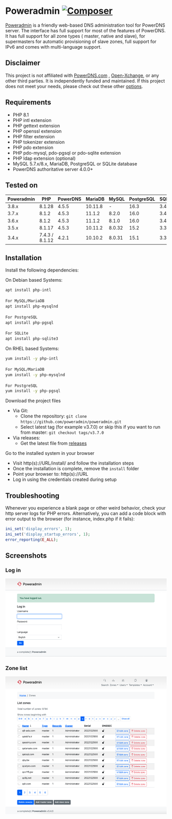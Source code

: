 # Poweradmin [![Composer](https://github.com/poweradmin/poweradmin/actions/workflows/php.yml/badge.svg)](https://github.com/poweradmin/poweradmin/actions/workflows/php.yml)

[Poweradmin](https://www.poweradmin.org) is a friendly web-based DNS administration tool for PowerDNS server.
The interface has full support for most of the features of PowerDNS. It has full support for all zone types (
master, native and slave), for supermasters for automatic provisioning of slave zones, full support for IPv6 and comes
with multi-language support.

## Disclaimer

This project is not affiliated with [PowerDNS.com](https://www.powerdns.com/index.html)
, [Open-Xchange](https://www.open-xchange.com), or any other third parties.
It is independently funded and maintained. If this project does not meet your needs, please check out these
other [options](https://github.com/PowerDNS/pdns/wiki/WebFrontends).

## Requirements

* PHP 8.1
* PHP intl extension
* PHP gettext extension
* PHP openssl extension
* PHP filter extension
* PHP tokenizer extension
* PHP pdo extension
* PHP pdo-mysql, pdo-pgsql or pdo-sqlite extension
* PHP ldap extension (optional)
* MySQL 5.7.x/8.x, MariaDB, PostgreSQL or SQLite database
* PowerDNS authoritative server 4.0.0+

## Tested on

| Poweradmin | PHP            | PowerDNS | MariaDB | MySQL  | PostgreSQL | SQLite |
|------------|----------------|----------|---------|--------|------------|--------|
| 3.8.x      | 8.1.28         | 4.5.5    | 10.11.8 | -      | 16.3       | 3.45.3 |
| 3.7.x      | 8.1.2          | 4.5.3    | 11.1.2  | 8.2.0  | 16.0       | 3.40.1 |
| 3.6.x      | 8.1.2          | 4.5.3    | 11.1.2  | 8.1.0  | 16.0       | 3.40.1 |
| 3.5.x      | 8.1.17         | 4.5.3    | 10.11.2 | 8.0.32 | 15.2       | 3.34.1 |
| 3.4.x      | 7.4.3 / 8.1.12 | 4.2.1    | 10.10.2 | 8.0.31 | 15.1       | 3.34.1 |

## Installation

Install the following dependencies:

On Debian based Systems:

```sh
apt install php-intl

For MySQL/MariaDB
apt install php-mysqlnd

For PostgreSQL
apt install php-pgsql

For SQLite
apt install php-sqlite3
```

On RHEL based Systems:

```sh
yum install -y php-intl

For MySQL/MariaDB
yum install -y php-mysqlnd

For PostgreSQL
yum install -y php-pgsql
```

Download the project files

* Via Git:
    * Clone the repository: ```git clone https://github.com/poweradmin/poweradmin.git```
    * Select latest tag (for example v3.7.0) or skip this if you want to run from master: ```git checkout tags/v3.7.0```
* Via releases:
    * Get the latest file from [releases](https://github.com/poweradmin/poweradmin/releases)

Go to the installed system in your browser

* Visit http(s)://URL/install/ and follow the installation steps
* Once the installation is complete, remove the `install` folder
* Point your browser to: http(s)://URL
* Log in using the credentials created during setup

## Troubleshooting

Whenever you experience a blank page or other weird behavior, check your http server logs for PHP errors. Alternatively,
you can add a code block with error output to the browser (for instance, index.php if it fails):

```php
ini_set('display_errors', 1);
ini_set('display_startup_errors', 1);
error_reporting(E_ALL);
```

## Screenshots

### Log in

![The login screen](https://raw.githubusercontent.com/poweradmin/poweradmin.github.io/master/screenshots/ignite_login.png)

### Zone list

![List of zones](https://raw.githubusercontent.com/poweradmin/poweradmin.github.io/master/screenshots/ignite_zone_list.png)
